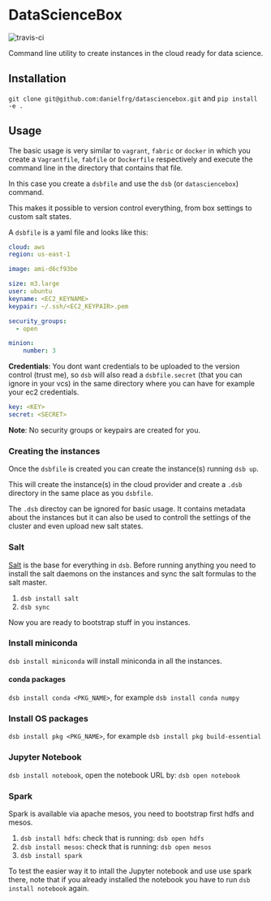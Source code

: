 # DataScienceBox

![travis-ci](https://travis-ci.org/danielfrg/datasciencebox.svg)

Command line utility to create instances in the cloud ready for data science.

## Installation

`git clone git@github.com:danielfrg/datasciencebox.git` and `pip install -e .`

## Usage

The basic usage is very similar to `vagrant`, `fabric` or `docker` in which you create a
`Vagrantfile`, `fabfile` or `Dockerfile` respectively and execute the command line
in the directory that contains that file.

In this case you create a `dsbfile` and use the `dsb` (or `datasciencebox`) command.


This makes it possible to version control everything, from box settings to custom salt states.

A `dsbfile` is a yaml file and looks like this:

```yaml
cloud: aws
region: us-east-1

image: ami-d6cf93be

size: m3.large
user: ubuntu
keyname: <EC2_KEYNAME>
keypair: ~/.ssh/<EC2_KEYPAIR>.pem

security_groups:
  - open

minion:
    number: 3
```

**Credentials**: You dont want credentials to be uploaded to the version control (trust me), so
`dsb` will also read a `dsbfile.secret` (that you can ignore in your vcs) in the same directory where you can have
for example your ec2 credentials.

```yaml
key: <KEY>
secret: <SECRET>
```

**Note**: No security groups or keypairs are created for you.

### Creating the instances

Once the `dsbfile` is created you can create the instance(s) running `dsb up`.

This will create the instance(s) in the cloud provider and create a `.dsb` directory
in the same place as you `dsbfile`.

The `.dsb` directoy can be ignored for basic usage. It contains metadata about the instances
but it can also be used to controll the settings of the cluster and even upload new salt states.

###  Salt

[Salt](https://github.com/saltstack/salt) is the base for everything in `dsb`. Before running
anything you need to install the salt daemons on the instances and
sync the salt formulas to the salt master.

1. `dsb install salt`
2. `dsb sync`

Now you are ready to bootstrap stuff in you instances.

### Install miniconda

`dsb install miniconda` will install miniconda in all the instances.

#### conda packages

`dsb install conda <PKG_NAME>`, for example `dsb install conda numpy`

### Install OS packages

`dsb install pkg <PKG_NAME>`, for example `dsb install pkg build-essential`

### Jupyter Notebook

`dsb install notebook`, open the notebook URL by: `dsb open notebook`

### Spark

Spark is available via apache mesos, you need to bootstrap first hdfs and mesos.

1. `dsb install hdfs`: check that is running: `dsb open hdfs`
2. `dsb install mesos`: check that is running: `dsb open mesos`
3. `dsb install spark`

To test the easier way it to intall the Jupyter notebook and use use spark there,
note that if you already installed the notebook you have to run `dsb install notebook`
again.
